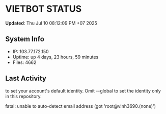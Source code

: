 # VIETBOT STATUS
**Updated**: Thu Jul 10 08:12:09 PM +07 2025

## System Info
- IP: 103.77.172.150
- Uptime: up 4 days, 23 hours, 59 minutes
- Files: 4662

## Last Activity

to set your account's default identity.
Omit --global to set the identity only in this repository.

fatal: unable to auto-detect email address (got 'root@vinh3690.(none)')
